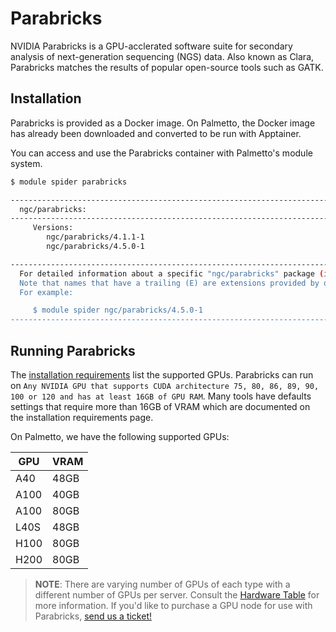 # Parabricks

NVIDIA Parabricks is a GPU-acclerated software suite for secondary analysis of next-generation sequencing (NGS) data.
Also known as Clara, Parabricks matches the results of popular open-source tools such as GATK.

## Installation

Parabricks is provided as a Docker image. On Palmetto, the Docker image has already been downloaded and converted to be run with Apptainer.

You can access and use the Parabricks container with Palmetto's module system.

```bash
$ module spider parabricks

------------------------------------------------------------------------------------------------------------------------------------------------
  ngc/parabricks:
------------------------------------------------------------------------------------------------------------------------------------------------
     Versions:
        ngc/parabricks/4.1.1-1
        ngc/parabricks/4.5.0-1

------------------------------------------------------------------------------------------------------------------------------------------------
  For detailed information about a specific "ngc/parabricks" package (including how to load the modules) use the module's full name.
  Note that names that have a trailing (E) are extensions provided by other modules.
  For example:

     $ module spider ngc/parabricks/4.5.0-1
------------------------------------------------------------------------------------------------------------------------------------------------
```

## Running Parabricks

The [installation requirements](https://docs.nvidia.com/clara/parabricks/latest/gettingstarted/installationrequirements.html) list the supported GPUs. Parabricks can run on `Any NVIDIA GPU that supports CUDA architecture 75, 80, 86, 89, 90, 100 or 120 and has at least 16GB of GPU RAM`. Many tools have defaults settings that require more than 16GB of VRAM which are documented on the installation requirements page.

On Palmetto, we have the following supported GPUs:

| GPU  | VRAM |
| ---- | ---- |
| A40  | 48GB |
| A100 | 40GB |
| A100 | 80GB |
| L40S | 48GB |
| H100 | 80GB |
| H200 | 80GB |

> **NOTE**: There are varying number of GPUs of each type with a different number of GPUs per server. Consult the [Hardware Table](https://docs.rcd.clemson.edu/palmetto/compute/hardware/) for more information.
> If you'd like to purchase a GPU node for use with Parabricks, [send us a ticket!](https://docs.rcd.clemson.edu/support/ticket/purchasing/?subject=Custom+Node+Purchase&purchase_type=compute&message=I+would+like+to+purchase+a+custom+compute+node+for+Nvidia+Parabricks.)